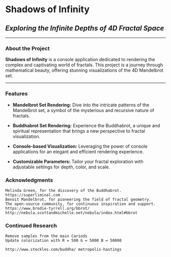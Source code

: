 ﻿# Shadows of Infinity

## _Exploring the Infinite Depths of 4D Fractal Space_

---

### About the Project

**Shadows of Infinity** is a console application dedicated to rendering the complex and captivating world of fractals. This project is a journey through mathematical beauty, offering stunning visualizations of the 4D Mandelbrot set.

---

### Features

- **Mandelbrot Set Rendering:** Dive into the intricate patterns of the Mandelbrot set, a symbol of the mysterious and recursive nature of fractals.

- **Buddhabrot Set Rendering:** Experience the Buddhabrot, a unique and spiritual representation that brings a new perspective to fractal visualization.

- **Console-based Visualization:** Leveraging the power of console applications for an elegant and efficient rendering experience.

- **Customizable Parameters:** Tailor your fractal exploration with adjustable settings for depth, color, and scale.

### Acknowledgments

    Melinda Green, for the discovery of the Buddhabrot. https://superliminal.com
    Benoit Mandelbrot, for pioneering the field of fractal geometry.
    The open-source community, for continuous inspiration and support.
    https://www.brodie-tyrrell.org/bbrot/
    http://nebula.scottandmichelle.net/nebula/index.html#bbrot

### Continued Research

    Remove samples from the main Cariods
    Update colorization with R = 500 G = 5000 B = 50000

    http://www.steckles.com/buddha/ metropolis-hastings
